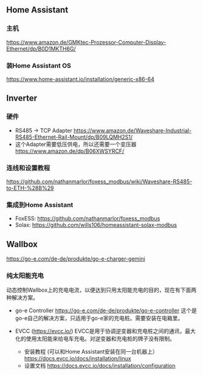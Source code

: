 ## Home Assistant

### 主机
https://www.amazon.de/GMKtec-Prozessor-Computer-Display-Ethernet/dp/B0D1MKTH6G/

### 装Home Assistant OS
https://www.home-assistant.io/installation/generic-x86-64

## Inverter

### 硬件

* RS485 -> TCP Adapter
https://www.amazon.de/Waveshare-Industrial-RS485-Ethernet-Rail-Mount/dp/B09LQMH2S1/
* 这个Adapter需要低压供电，所以还需要一个变压器
https://www.amazon.de/dp/B06XWSYRCF/

### 连线和设置教程
https://github.com/nathanmarlor/foxess_modbus/wiki/Waveshare-RS485-to-ETH-%28B%29


### 集成到Home Assistant
* FoxESS: https://github.com/nathanmarlor/foxess_modbus
* Solax: https://github.com/wills106/homeassistant-solax-modbus


## Wallbox
https://go-e.com/de-de/produkte/go-e-charger-gemini


### 纯太阳能充电
动态控制Wallbox上的充电电流，以便达到只用太阳能充电的目的，现在有下面两种解决方案。

* go-e Controller https://go-e.com/de-de/produkte/go-e-controller
这个是go-e自己的解决方案，只适用于go-e家的充电桩。需要安装在电箱里。

* EVCC (https://evcc.io/)
EVCC是用于协调逆变器和充电桩之间的通讯，最大化的使用太阳能来给电车充电。对逆变器和充电桩的牌子没有限制。

  * 安装教程 (可以和Home Assistant安装在同一台机器上） https://docs.evcc.io/docs/installation/linux
  * 设置文档 https://docs.evcc.io/docs/installation/configuration
